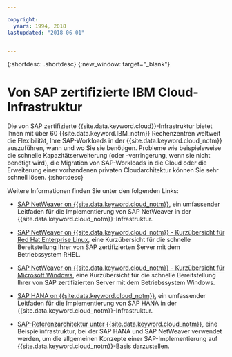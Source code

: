 ```yaml
---

copyright:
  years: 1994, 2018
lastupdated: "2018-06-01"


---
```


{:shortdesc: .shortdesc}
{:new_window: target="_blank"}

# Von SAP zertifizierte IBM Cloud-Infrastruktur

Die von SAP zertifizierte {{site.data.keyword.cloud}}-Infrastruktur bietet Ihnen mit über 60 {{site.data.keyword.IBM_notm}} Rechenzentren weltweit die Flexibilität, Ihre SAP-Workloads in der {{site.data.keyword.cloud_notm}} auszuführen, wann und wo Sie sie benötigen. Probleme wie beispielsweise die schnelle Kapazitätserweiterung (oder -verringerung, wenn sie nicht benötigt wird), die Migration von SAP-Workloads in die Cloud oder die Erweiterung einer vorhandenen privaten Cloudarchitektur können Sie sehr schnell lösen.
{:shortdesc}

Weitere Informationen finden Sie unter den folgenden Links: 

  * [SAP NetWeaver on {{site.data.keyword.cloud_notm}}](https://console.bluemix.net/docs/infrastructure/sap-netweaver/sap-index.html#getting-started), ein umfassender Leitfaden für die Implementierung von SAP NetWeaver in der {{site.data.keyword.cloud_notm}}-Infrastruktur. 
  * [SAP NetWeaver on {{site.data.keyword.cloud_notm}} - Kurzübersicht für Red Hat Enterprise Linux](https://console.bluemix.net/docs/infrastructure/sap-netweaver-rhel-qrg/rhel-index.html#getting-started), eine Kurzübersicht für die schnelle Bereitstellung Ihrer von SAP zertifizierten Server mit dem Betriebssystem RHEL. 
  * [SAP NetWeaver on {{site.data.keyword.cloud_notm}} - Kurzübersicht für Microsoft Windows](https://console.bluemix.net/docs/infrastructure/sap-netweaver-ms-qrg/ms-index.html#getting-started), eine Kurzübersicht für die schnelle Bereitstellung Ihrer von SAP zertifizierten Server mit dem Betriebssystem Windows. 

  * [SAP HANA on {{site.data.keyword.cloud_notm}}](https://console.bluemix.net/docs/infrastructure/sap-hana/hana-index.html#getting-started), ein umfassender Leitfaden für die Implementierung von SAP HANA in der {{site.data.keyword.cloud_notm}}-Infrastruktur. 

  * [SAP-Referenzarchitektur unter {{site.data.keyword.cloud_notm}}](https://console.bluemix.net/docs/infrastructure/sap-reference-architecture/sap-ra-index.html#getting-started), eine Beispielinfrastruktur, bei der SAP HANA und SAP NetWeaver verwendet werden, um die allgemeinen Konzepte einer SAP-Implementierung auf {{site.data.keyword.cloud_notm}}-Basis darzustellen. 
